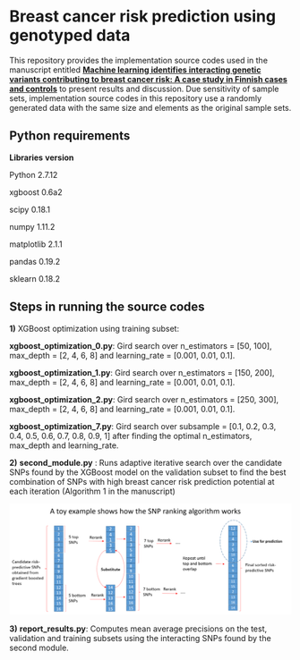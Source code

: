 # Breast cancer risk prediction using genotyped data

This repository provides the implementation source codes used in the manuscript entitled **[Machine learning identifies interacting genetic variants contributing to breast cancer risk: A case study in Finnish cases and controls](https://www.nature.com/articles/s41598-018-31573-5)** to present results and discussion. Due sensitivity of sample sets, implementation source codes in this repository use a randomly generated data with the same size and elements as the original sample sets. 

## Python requirements
**Libraries**  **version**

Python            2.7.12

xgboost           0.6a2

scipy             0.18.1

numpy             1.11.2

matplotlib        2.1.1

pandas            0.19.2

sklearn           0.18.2

## Steps in running the source codes
**1)** XGBoost optimization using training subset: 

**xgboost_optimization_0.py**:  Gird search over n_estimators = [50, 100], max_depth = [2, 4, 6, 8] and learning_rate = [0.001, 0.01, 0.1].

**xgboost_optimization_1.py**: Gird search over n_estimators = [150, 200], max_depth = [2, 4, 6, 8] and learning_rate = [0.001, 0.01, 0.1].

**xgboost_optimization_2.py**: Gird search over n_estimators = [250, 300], max_depth = [2, 4, 6, 8] and learning_rate = [0.001, 0.01, 0.1].

**xgboost_optimization_7.py**: Gird search over subsample = [0.1, 0.2, 0.3, 0.4, 0.5, 0.6, 0.7, 0.8, 0.9, 1] after finding the optimal n_estimators, max_depth and learning_rate.

**2)** **second_module.py** : Runs adaptive iterative search over the candidate SNPs found by the XGBoost model on the validation subset to find the best combination of SNPs with high breast cancer risk prediction potential at each iteration (Algorithm 1 in the manuscript)

![Figure 1 shows a visual representation of the algorithm.](Toy_algorithm1.png)

**3)** **report_results.py**: Computes mean average precisions on the test, validation and training subsets using the interacting SNPs found by the second module.
